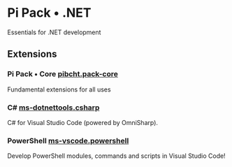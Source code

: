 # Pi Pack • .NET

Essentials for .NET development

## Extensions

### Pi Pack • Core [pibcht.pack-core](https://marketplace.visualstudio.com/items?itemName=pibcht.pack-core)

Fundamental extensions for all uses

### C# [ms-dotnettools.csharp](https://marketplace.visualstudio.com/items?itemName=ms-dotnettools.csharp)

C# for Visual Studio Code (powered by OmniSharp).

### PowerShell [ms-vscode.powershell](https://marketplace.visualstudio.com/items?itemName=ms-vscode.powershell)

Develop PowerShell modules, commands and scripts in Visual Studio Code!
